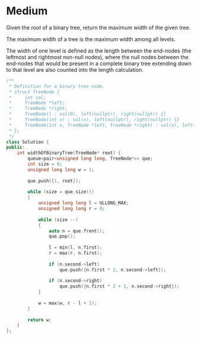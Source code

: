 # Medium

Given the $root$ of a binary tree, return the maximum width of the given tree.

The maximum width of a tree is the maximum width among all levels.

The width of one level is defined as the length between the end-nodes (the leftmost and rightmost non-null nodes), where the null nodes between the end-nodes that would be present in a complete binary tree extending down to that level are also counted into the length calculation.

```cpp
/**
 * Definition for a binary tree node.
 * struct TreeNode {
 *     int val;
 *     TreeNode *left;
 *     TreeNode *right;
 *     TreeNode() : val(0), left(nullptr), right(nullptr) {}
 *     TreeNode(int x) : val(x), left(nullptr), right(nullptr) {}
 *     TreeNode(int x, TreeNode *left, TreeNode *right) : val(x), left(left), right(right) {}
 * };
 */
class Solution {
public:
    int widthOfBinaryTree(TreeNode* root) {
        queue<pair<unsigned long long, TreeNode*>> que;
        int size = 0;
        unsigned long long w = 1;
        
        que.push({1, root});
        
        while (size = que.size())
        {
            unsigned long long l = ULLONG_MAX;
            unsigned long long r = 0;
            
            while (size --)
            {
                auto n = que.front();
                que.pop();
                
                l = min(l, n.first);
                r = max(r, n.first);
                
                if (n.second->left)
                    que.push({n.first * 2, n.second->left});
                
                if (n.second->right)
                    que.push({n.first * 2 + 1, n.second->right});
            }
            
            w = max(w, r - l + 1);
        }
        
        return w;
    }
};
```
